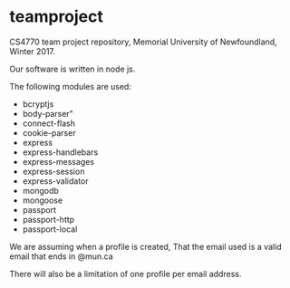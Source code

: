 # teamproject
CS4770 team project repository, Memorial University of Newfoundland, Winter 2017.

Our software is written in node js.

The following modules are used:

- bcryptjs
- body-parser"
- connect-flash
- cookie-parser
- express
- express-handlebars
- express-messages
- express-session
- express-validator
- mongodb
- mongoose
- passport
- passport-http
- passport-local

We are assuming when a profile is created, That the email used is a valid email that ends in @mun.ca

There will also be a limitation of one profile per email address.
